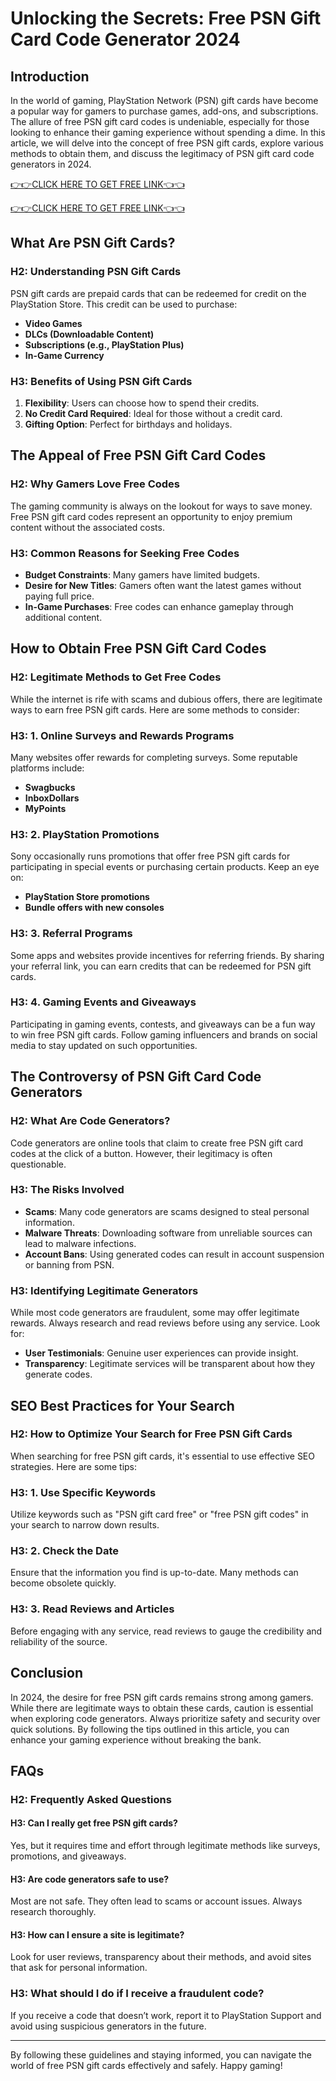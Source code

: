 # Unlocking the Secrets: Free PSN Gift Card Code Generator 2024

## Introduction

In the world of gaming, PlayStation Network (PSN) gift cards have become a popular way for gamers to purchase games, add-ons, and subscriptions. The allure of free PSN gift card codes is undeniable, especially for those looking to enhance their gaming experience without spending a dime. In this article, we will delve into the concept of free PSN gift cards, explore various methods to obtain them, and discuss the legitimacy of PSN gift card code generators in 2024.

[👉👉CLICK HERE TO GET FREE LINK👈👈](https://todaylink.site/freegiftcard/)

[👉👉CLICK HERE TO GET FREE LINK👈👈](https://todaylink.site/freegiftcard/)

## What Are PSN Gift Cards?

### H2: Understanding PSN Gift Cards

PSN gift cards are prepaid cards that can be redeemed for credit on the PlayStation Store. This credit can be used to purchase:

- **Video Games**
- **DLCs (Downloadable Content)**
- **Subscriptions (e.g., PlayStation Plus)**
- **In-Game Currency**

### H3: Benefits of Using PSN Gift Cards

1. **Flexibility**: Users can choose how to spend their credits.
2. **No Credit Card Required**: Ideal for those without a credit card.
3. **Gifting Option**: Perfect for birthdays and holidays.

## The Appeal of Free PSN Gift Card Codes

### H2: Why Gamers Love Free Codes

The gaming community is always on the lookout for ways to save money. Free PSN gift card codes represent an opportunity to enjoy premium content without the associated costs. 

### H3: Common Reasons for Seeking Free Codes

- **Budget Constraints**: Many gamers have limited budgets.
- **Desire for New Titles**: Gamers often want the latest games without paying full price.
- **In-Game Purchases**: Free codes can enhance gameplay through additional content.

## How to Obtain Free PSN Gift Card Codes

### H2: Legitimate Methods to Get Free Codes

While the internet is rife with scams and dubious offers, there are legitimate ways to earn free PSN gift cards. Here are some methods to consider:

### H3: 1. Online Surveys and Rewards Programs

Many websites offer rewards for completing surveys. Some reputable platforms include:

- **Swagbucks**
- **InboxDollars**
- **MyPoints**

### H3: 2. PlayStation Promotions

Sony occasionally runs promotions that offer free PSN gift cards for participating in special events or purchasing certain products. Keep an eye on:

- **PlayStation Store promotions**
- **Bundle offers with new consoles**

### H3: 3. Referral Programs

Some apps and websites provide incentives for referring friends. By sharing your referral link, you can earn credits that can be redeemed for PSN gift cards.

### H3: 4. Gaming Events and Giveaways

Participating in gaming events, contests, and giveaways can be a fun way to win free PSN gift cards. Follow gaming influencers and brands on social media to stay updated on such opportunities.

## The Controversy of PSN Gift Card Code Generators

### H2: What Are Code Generators?

Code generators are online tools that claim to create free PSN gift card codes at the click of a button. However, their legitimacy is often questionable.

### H3: The Risks Involved

- **Scams**: Many code generators are scams designed to steal personal information.
- **Malware Threats**: Downloading software from unreliable sources can lead to malware infections.
- **Account Bans**: Using generated codes can result in account suspension or banning from PSN.

### H3: Identifying Legitimate Generators

While most code generators are fraudulent, some may offer legitimate rewards. Always research and read reviews before using any service. Look for:

- **User Testimonials**: Genuine user experiences can provide insight.
- **Transparency**: Legitimate services will be transparent about how they generate codes.

## SEO Best Practices for Your Search

### H2: How to Optimize Your Search for Free PSN Gift Cards

When searching for free PSN gift cards, it's essential to use effective SEO strategies. Here are some tips:

### H3: 1. Use Specific Keywords

Utilize keywords such as "PSN gift card free" or "free PSN gift codes" in your search to narrow down results.

### H3: 2. Check the Date

Ensure that the information you find is up-to-date. Many methods can become obsolete quickly.

### H3: 3. Read Reviews and Articles

Before engaging with any service, read reviews to gauge the credibility and reliability of the source.

## Conclusion

In 2024, the desire for free PSN gift cards remains strong among gamers. While there are legitimate ways to obtain these cards, caution is essential when exploring code generators. Always prioritize safety and security over quick solutions. By following the tips outlined in this article, you can enhance your gaming experience without breaking the bank.

## FAQs

### H2: Frequently Asked Questions

#### H3: Can I really get free PSN gift cards?

Yes, but it requires time and effort through legitimate methods like surveys, promotions, and giveaways.

#### H3: Are code generators safe to use?

Most are not safe. They often lead to scams or account issues. Always research thoroughly.

#### H3: How can I ensure a site is legitimate?

Look for user reviews, transparency about their methods, and avoid sites that ask for personal information.

### H3: What should I do if I receive a fraudulent code?

If you receive a code that doesn’t work, report it to PlayStation Support and avoid using suspicious generators in the future.

---

By following these guidelines and staying informed, you can navigate the world of free PSN gift cards effectively and safely. Happy gaming!
